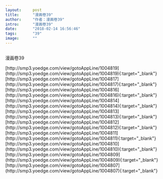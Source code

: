 ```yaml
---
layout:     post
title:      "漫画卷39"
author:     "作者：漫画卷39"
intro:      "漫画卷39"
date:       "2018-02-14 16:56:46"
tags:       "39"
image:      ""
---
```

<div style="text-align: center">
<p><img src=""/></p>
</div>
<p class="post-meta">
<span>漫画卷39</span>
</p>
[http://smp3.yoedge.com/view/gotoAppLine/1004819](http://smp3.yoedge.com/view/gotoAppLine/1004819){:target="_blank"}
[http://smp3.yoedge.com/view/gotoAppLine/1004817](http://smp3.yoedge.com/view/gotoAppLine/1004817){:target="_blank"}
[http://smp3.yoedge.com/view/gotoAppLine/1004816](http://smp3.yoedge.com/view/gotoAppLine/1004816){:target="_blank"}
[http://smp3.yoedge.com/view/gotoAppLine/1004814](http://smp3.yoedge.com/view/gotoAppLine/1004814){:target="_blank"}
[http://smp3.yoedge.com/view/gotoAppLine/1004813](http://smp3.yoedge.com/view/gotoAppLine/1004813){:target="_blank"}
[http://smp3.yoedge.com/view/gotoAppLine/1004812](http://smp3.yoedge.com/view/gotoAppLine/1004812){:target="_blank"}
[http://smp3.yoedge.com/view/gotoAppLine/1004811](http://smp3.yoedge.com/view/gotoAppLine/1004811){:target="_blank"}
[http://smp3.yoedge.com/view/gotoAppLine/1004810](http://smp3.yoedge.com/view/gotoAppLine/1004810){:target="_blank"}
[http://smp3.yoedge.com/view/gotoAppLine/1004809](http://smp3.yoedge.com/view/gotoAppLine/1004809){:target="_blank"}
[http://smp3.yoedge.com/view/gotoAppLine/1004807](http://smp3.yoedge.com/view/gotoAppLine/1004807){:target="_blank"}


